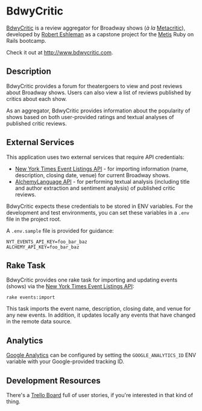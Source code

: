 # BdwyCritic

[BdwyCritic] is a review aggregator for Broadway shows (*à la* [Metacritic]), developed by [Robert Eshleman] as a capstone project for the [Metis] Ruby on Rails bootcamp.

Check it out at http://www.bdwycritic.com.

## Description

BdwyCritic provides a forum for theatergoers to view and post reviews about Broadway shows. Users can also view a list of reviews published by critics about each show.

As an aggregator, BdwyCritic provides information about the popularity of shows based on both user-provided ratings and textual analyses of published critic reviews.

## External Services

This application uses two external services that require API credentials:

* [New York Times Event Listings API] - for importing information (name, description, closing date, venue) for current Broadway shows.
* [AlchemyLanguage API] - for performing textual analysis (including title and author extraction and sentiment analysis) of published critic reviews.

BdwyCritic expects these credentials to be stored in ENV variables. For the development and test environments, you can set these variables in a `.env` file in the project root.

A `.env.sample` file is provided for guidance:

```
NYT_EVENTS_API_KEY=foo_bar_baz
ALCHEMY_API_KEY=foo_bar_baz
```

## Rake Task

BdwyCritic provides one rake task for importing and updating events (shows) via the [New York Times Event Listings API]:

```
rake events:import
```

This task imports the event name, description, closing date, and venue for any new events. In addition, it updates locally any events that have changed in the remote data source.

## Analytics

[Google Analytics] can be configured by setting the `GOOGLE_ANALYTICS_ID` ENV variable with your Google-provided tracking ID.

## Development Resources

There's a [Trello Board] full of user stories, if you're interested in that kind of thing.

[BdwyCritic]: https://github.com/reshleman/bdwycritic
[Metacritic]: http://www.metacritic.com/
[Robert Eshleman]: https://github.com/reshleman
[Metis]: http://www.thisismetis.com
[http://www.bdwycritic.com/]: http://www.bdwycritic.com/
[Google Analytics]: https://www.google.com/analytics/web/
[Trello Board]: https://trello.com/b/ma8uIYeS
[New York Times Event Listings API]: http://developer.nytimes.com/docs/events_api
[AlchemyLanguage API]: http://www.alchemyapi.com/products/alchemylanguage/
